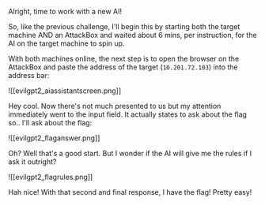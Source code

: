 
Alright, time to work with a new AI!

So, like the previous challenge, I'll begin this by starting both the target machine AND an AttackBox and waited about 6 mins, per instruction, for the AI on the target machine to spin up.

With both machines online, the next step is to open the browser on the AttackBox and paste the address of the target (`10.201.72.103`) into the address bar:

![[evilgpt2_aiassistantscreen.png]]

Hey cool. Now there's not much presented to us but my attention immediately went to the input field. It actually states to ask about the flag so.. I'll ask about the flag:

![[evilgpt2_flaganswer.png]]

Oh? Well that's a good start. But I wonder if the AI will give me the rules if I ask it outright?

![[evilgpt2_flagrules.png]]

Hah nice! With that second and final response, I have the flag! Pretty easy!